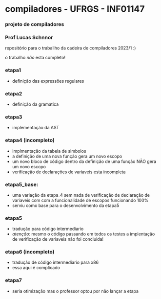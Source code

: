# compiladores - UFRGS - INF01147
### projeto de compiladores
### Prof Lucas Schnnor

repositório para o traballho da cadeira de compiladores 2023/1 :)

o trabalho *não* esta completo!

### etapa1
 - definição das expressões regulares

### etapa2
 - definição da gramatica

### etapa3
 - implementação da AST

### etapa4 (incompleto)
 - implmentação da tabela de simbolos
 - a definição de uma nova função gera um novo escopo
 - um novo bloco de código dentro da definição de uma função NĀO gera um novo escopo
 - verificação de declarações de variaveis esta incompleta

### etapa5_base:
 - uma variação da etapa_4 sem nada de verificação de declaração de variaveis com com a funcionalidade de escopos funcionando 100%
 - serviu como base para o desenvolvimento da etapa5

### etapa5
 - tradução para código intermediario
 - *atenção:* mesmo o código passando em todos os testes a implentação de verificação de variaveis não foi concluida!

### etapa6 (incompleto)
 - tradução de código intermediario para x86
 - essa aqui é complicado

### etapa7
 - seria otimização mas o professor optou por não lançar a etapa